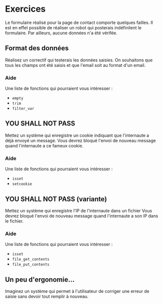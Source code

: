 # Exercices

Le formulaire réalisé pour la page de contact comporte quelques failles. Il est en effet possible de réaliser un robot qui posterais indéfinilent le formulaire. Par ailleurs, aucune données n'a été vérifée.

## Format des données

Réalisez un correctif qui testerais les données saisies. On souhaitons que tous les champs ont été saisis et que l'email soit au format d'un email.

### Aide

Une liste de fonctions qui pourraient vous intéresser :

- ```empty```
- ```trim```
- ```filter_var```

##  YOU SHALL NOT PASS

Mettez un système qui enregistre un cookie indiquant que l'internaute a déjà envoyé un message. Vous devrez bloqué l'envoi de nouveau message quand l'internaute a ce fameux cookie.

### Aide

Une liste de fonctions qui pourraient vous intéresser :

- ```isset```
- ```setcookie```

##  YOU SHALL NOT PASS (variante)

Mettez un système qui enregistre l'IP de l'internaute dans un fichier Vous devrez bloqué l'envoi de nouveau message quand l'internaute a son IP dans le fichier.

### Aide

Une liste de fonctions qui pourraient vous intéresser :

- ```isset```
- ```file_get_contents```
- ```file_put_contents```

## Un peu d'ergonomie…

Imaginez un système qui permet à l'utilisateur de corriger une erreur de saisie sans devoir tout remplir à nouveau.
